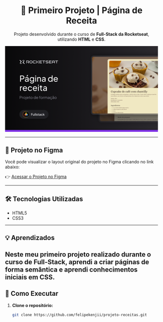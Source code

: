 <h1 align="center">🍪 Primeiro Projeto | Página de Receita </h1>

<p align="center">
  Projeto desenvolvido durante o curso de <strong>Full-Stack da Rocketseat</strong>, utilizando <strong>HTML</strong> e <strong>CSS</strong>.
</p>

<p align="center">
  <img src="assets/thumbnail.png" alt="Capa do projeto">
</p>

<hr>

## 🎨 Projeto no Figma

Você pode visualizar o layout original do projeto no Figma clicando no link abaixo:

👉 [Acessar o Projeto no Figma](https://www.figma.com/community/file/1360315130061454535/pagina-de-receita)

---

## 🛠️ Tecnologias Utilizadas

- HTML5  
- CSS3

---

## 💡 Aprendizados

Neste meu primeiro projeto realizado durante o curso de Full-Stack, aprendi a criar páginas de forma semântica e aprendi conhecimentos iniciais em CSS.
---

## 🚀 Como Executar

1. **Clone o repositório:**
   ```bash
   git clone https://github.com/felipekenjii/projeto-receitas.git

